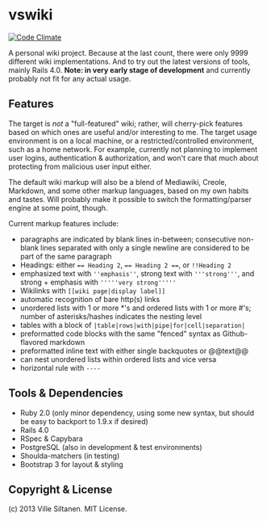 # vswiki

[![Code Climate](https://codeclimate.com/github/villez/vswiki.png)](https://codeclimate.com/github/villez/vswiki)

A personal wiki project. Because at the last count, there were only
9999 different wiki implementations. And to try out the latest
versions of tools, mainly Rails 4.0. **Note: in very early stage of
development** and currently probably not fit for any actual usage.


## Features

The target is *not* a "full-featured" wiki; rather, will
cherry-pick features based on which ones are useful and/or interesting
to me. The target usage environment is on a local machine, or a
restricted/controlled environment, such as a home network. For
example, currently not planning to implement user logins,
authentication & authorization, and won't care that much about
protecting from malicious user input either.

The default wiki markup will also be a blend of Mediawiki, Creole,
Markdown, and some other markup languages, based on my own habits and
tastes. Will probably make it possible to switch the formatting/parser
engine at some point, though. 

Current markup features include:

 * paragraphs are indicated by blank lines in-between; consecutive
   non-blank lines separated with only a single newline are
   considered to be part of the same paragraph
 * Headings: either `== Heading 2`,  `== Heading 2 ==`, or
  `!!Heading 2`
 * emphasized text with `''emphasis''`, strong text with
   `'''strong'''`, and strong + emphasis with `'''''very strong'''''`
 * Wikilinks with `[[wiki page|display label]]`
 * automatic recognition of bare http(s) links
 * unordered lists with 1 or more *'s and ordered lists with 1 or more
   #'s; number of asterisks/hashes indicates the nesting level
 * tables with a block of `|table|rows|with|pipe|for|cell|separation|`
 * preformatted code blocks with the same "fenced" syntax as
   Github-flavored markdown
 * preformatted inline text with either single backquotes or @@text@@
 * can nest unordered lists within ordered lists and vice versa
 * horizontal rule with `----`


## Tools & Dependencies

 * Ruby 2.0 (only minor dependency, using some new syntax, but should
   be easy to backport to 1.9.x if desired)
 * Rails 4.0
 * RSpec & Capybara
 * PostgreSQL (also in development & test environments)
 * Shoulda-matchers (in testing)
 * Bootstrap 3 for layout & styling


## Copyright & License

(c) 2013 Ville Siltanen. MIT License.
